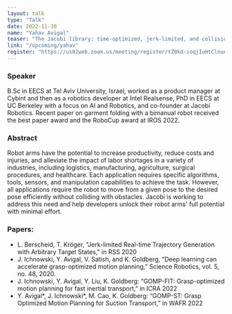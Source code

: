 ```yaml
---
layout: talk
type: "Talk"
date: 2022-11-30
name: "Yahav Avigal"
teaser: "The Jacobi library: time-optimized, jerk-limited, and collision-free robot arm motion planning"
link: "/upcoming/yahav"
register: "https://us02web.zoom.us/meeting/register/tZ0kd-ioqjIuHtClnuA0PslWwQ5hDTDeWUuj"
---
```


### Speaker 
B.Sc in EECS at Tel Aviv University, Israel, worked as a product manager at Cybint and then as a robotics developer at Intel Realsense, PhD in EECS at UC Berkeley with a focus on AI and Robotics, and co-founder at Jacobi Robotics. Recent paper on garment folding with a bimanual robot received the best paper award and the RoboCup award at IROS 2022.

### Abstract 
Robot arms have the potential to increase productivity, reduce costs and injuries, and alleviate the impact of labor shortages in a variety of industries, including logistics, manufacturing, agriculture, surgical procedures, and healthcare. Each application requires specific algorithms, tools, sensors, and manipulation capabilities to achieve the task. However, all applications require the robot to move from a given pose to the desired pose efficiently without colliding with obstacles. Jacobi is working to address this need and help developers unlock their robot arms' full potential with minimal effort.

### Papers:
- L. Berscheid, T. Kröger, "Jerk-limited Real-time Trajectory Generation with Arbitrary Target States," in RSS 2020
- J. Ichnowski, Y. Avigal, V. Satish, and K. Goldberg, “Deep learning can accelerate grasp-optimized motion planning,” Science Robotics, vol. 5, no. 48, 2020.
- J. Ichnowski, Y. Avigal, Y. Liu, K. Goldberg: “GOMP-FIT: Grasp-optimized motion planning for fast inertial transport,” in ICRA 2022
- Y. Avigal*, J. Ichnowski*, M. Cao, K. Goldberg: “GOMP-ST: Grasp Optimized Motion Planning for Suction Transport,” in WAFR 2022



